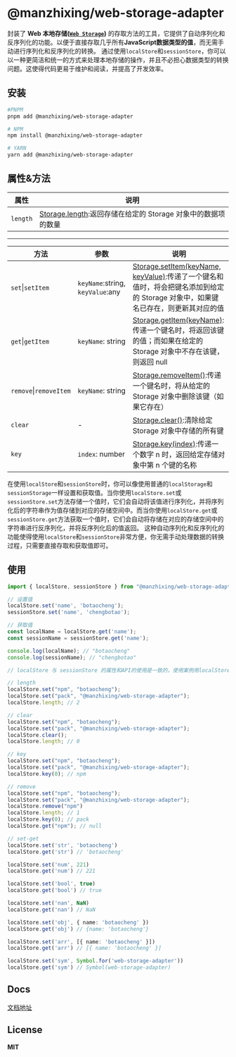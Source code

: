 # @manzhixing/web-storage-adapter

封装了 **Web 本地存储([`Web Storage`](https://developer.mozilla.org/zh-CN/docs/Web/API/Storage))** 的存取方法的工具，它提供了自动序列化和反序列化的功能。以便于直接存取几乎所有**JavaScript数据类型的值**，而无需手动进行序列化和反序列化的转换。
通过使用`localStore`和`sessionStore`，你可以以一种更简洁和统一的方式来处理本地存储的操作，并且不必担心数据类型的转换问题。这使得代码更易于维护和阅读，并提高了开发效率。

## 安装

```sh
#PNPM
pnpm add @manzhixing/web-storage-adapter

# NPM
npm install @manzhixing/web-storage-adapter

# YARN
yarn add @manzhixing/web-storage-adapter
```

## 属性&方法

|属性|说明|
|---|---|
|`length`|[Storage.length](https://developer.mozilla.org/zh-CN/docs/Web/API/Storage/length):返回存储在给定的 Storage 对象中的数据项的数量|

---

|方法|参数|说明|
|---|---|---|
|`set`\|`setItem`|`keyName`:string, `keyValue`:any|[Storage.setItem(keyName, keyValue)](https://developer.mozilla.org/zh-CN/docs/Web/API/Storage/setItem):传递了一个键名和值时，将会把键名添加到给定的 Storage 对象中，如果键名已存在，则更新其对应的值|
|`get`\|`getItem`|`keyName`: string|[Storage.getItem(keyName)](https://developer.mozilla.org/zh-CN/docs/Web/API/Storage/getItem):传递一个键名时，将返回该键的值；而如果在给定的 Storage 对象中不存在该键，则返回 null|
|`remove`\|`removeItem`|`keyName`: string|[Storage.removeItem()](https://developer.mozilla.org/zh-CN/docs/Web/API/Storage/removeItem):传递一个键名时，将从给定的 Storage 对象中删除该键（如果它存在）|
|`clear`|-|[Storage.clear()](https://developer.mozilla.org/zh-CN/docs/Web/API/Storage/clear):清除给定 Storage 对象中存储的所有键|
|`key`|`index`: number|[Storage.key(index)](https://developer.mozilla.org/zh-CN/docs/Web/API/Storage/key):传递一个数字 n 时，返回给定存储对象中第 n 个键的名称|

在使用`localStore`和`sessionStore`时，你可以像使用普通的`localStorage`和`sessionStorage`一样设置和获取值。当你使用`localStore.set`或`sessionStore.set`方法存储一个值时，它们会自动将该值进行序列化，并将序列化后的字符串作为值存储到对应的存储空间中。而当你使用`localStore.get`或`sessionStore.get`方法获取一个值时，它们会自动将存储在对应的存储空间中的字符串进行反序列化，并将反序列化后的值返回。
这种自动序列化和反序列化的功能使得使用`localStore`和`sessionStore`非常方便，你无需手动处理数据的转换过程，只需要直接存取和获取值即可。

## 使用

```ts
import { localStore, sessionStore } from "@manzhixing/web-storage-adapter";

// 设置值
localStore.set('name', 'botaocheng');
sessionStore.set('name', 'chengbotao');

// 获取值
const localName = localStore.get('name');
const sessionName = sessionStore.get('name');

console.log(localName); // "botaocheng"
console.log(sessionName); // "chengbotao"

```

```ts
// localStore 与 sessionStore 的属性和API的使用是一致的，使用案例用localStore做演示。

// length
localStore.set("npm", "botaocheng");
localStore.set("pack", "@manzhixing/web-storage-adapter");
localStore.length; // 2

// clear
localStore.set("npm", "botaocheng");
localStore.set("pack", "@manzhixing/web-storage-adapter");
localStore.clear();
localStore.length; // 0

// key
localStore.set("npm", "botaocheng");
localStore.set("pack", "@manzhixing/web-storage-adapter");
localStore.key(0); // npm

// remove
localStore.set("npm", "botaocheng");
localStore.set("pack", "@manzhixing/web-storage-adapter");
localStore.remove("npm")
localStore.length; // 1
localStore.key(0); // pack
localStore.get("npm"); // null

// set-get 
localStore.set('str', 'botaocheng')
localStore.get('str') // 'botaocheng'

localStore.set('num', 221)
localStore.get('num') // 221

localStore.set('bool', true)
localStore.get('bool') // true

localStore.set('nan', NaN)
localStore.get('nan') // NaN

localStore.set('obj', { name: 'botaocheng' })
localStore.get('obj') // {name: 'botaocheng'}

localStore.set('arr', [{ name: 'botaocheng' }])
localStore.get('arr') // [{ name: 'botaocheng' }]

localStore.set('sym', Symbol.for('web-storage-adapter'))
localStore.get('sym') // Symbol(web-storage-adapter)
```

## Docs

[文档地址](https://chengbotao.github.io/utilsxy/web-storage-adapter)

## License

**MIT**